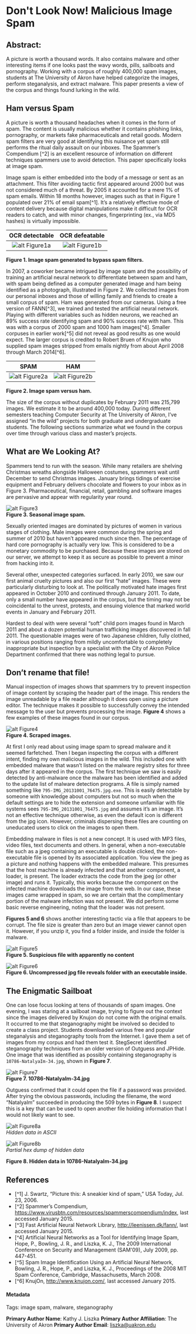 # Don't Look Now! Malicious Image Spam

## Abstract: 

A picture is worth a thousand words. It also contains malware and other interesting items if one looks past the wavy words, pills, sailboats and pornography. Working with a corpus of roughly 400,000 spam images, students at The University of Akron have helped categorize the images, perform steganalysis, and extract malware. This paper presents a view of the corpus and things found lurking in the wild.

## Ham versus Spam

A picture is worth a thousand headaches when it comes in the form of spam. The content is usually malicious whether it contains phishing links, pornography, or markets fake pharmaceuticals and retail goods. Modern spam filters are very good at identifying this nuisance yet spam still performs the ritual daily assault on our inboxes. The Spammer’s Compendium [^2] is an excellent resource of information on different techniques spammers use to avoid detection. This paper specifically looks at image spam.  

Image spam is either embedded into the body of a message or sent as an attachment. This filter avoiding tactic first appeared around 2000 but was not considered much of a threat. By 2005 it accounted for a mere 1% of spam emails. Within 18 months however, images such as that in Figure 1 populated over 21% of email spam[^1]. It’s a relatively effective mode of content delivery because digital manipulations make it difficult for OCR readers to catch, and with minor changes, fingerprinting (ex., via MD5 hashes) is virtually impossible. 

| **OCR detectable** | **OCR defeatable** |
|:------:|:-----:|
| ![alt Figure1a](imgs/fig1a.png "OCR detectable") | ![alt Figure1b](imgs/fig1b.png "OCR defeatable") |
**Figure 1. Image spam generated to bypass spam filters.**


In 2007, a coworker became intrigued by image spam and the possibility of training an artificial neural network to differentiate between spam and ham, with spam being defined as a computer generated image and ham being identified as a photograph, illustrated in Figure 2.  We collected images from our personal inboxes and those of willing family and friends to create a small corpus of spam. Ham was generated from our cameras. Using a free version of FANN[^3], we trained and tested the artificial neural network. Playing with different variables such as hidden neurons, we reached an 89% success rate identifying spam and 90% success rate with ham. This was with a corpus of 2000 spam and 1000 ham images[^4]. Smaller corpuses in earlier work[^5] did not reveal as good results as one would expect.  The larger corpus is credited to Robert Bruen of Knujon who supplied spam images stripped from emails nightly from about April 2008 through March 2014[^6]. 

| **SPAM** | **HAM** |
|:------:|:-----:|
| ![alt Figure2a](imgs/fig2a.jpg "spam") | ![alt Figure2b](imgs/fig2b.png "ham") |  
**Figure 2. Image spam versus ham.**

The size of the corpus without duplicates by February 2011 was 215,799 images. We estimate it to be around 400,000 today. During different semesters teaching Computer Security at The University of Akron, I’ve assigned “in the wild” projects for both graduate and undergraduate students. The following sections summarize what we found in the corpus over time through various class and master’s projects.
## What are We Looking At? ##
Spammers tend to run with the season. While many retailers are shelving Christmas wreaths alongside Halloween costumes, spammers wait until December to send Christmas images. January brings tidings of exercise equipment and February delivers chocolate and flowers to your inbox as in Figure 3. Pharmaceutical, financial, retail, gambling and software images are pervasive and appear with regularity year round.

![alt Figure3](imgs/fig3.jpg "seasonal")  
**Figure 3. Seasonal image spam.**

Sexually oriented images are dominated by pictures of women in various stages of clothing. Male images were common during the spring and summer of 2010 but haven’t appeared much since then. The percentage of hard core pornography is actually very low. This is considered to be a monetary commodity to be purchased. Because these images are stored on our server, we attempt to keep it as secure as possible to prevent a minor from hacking into it. 

Several other, unexpected categories surfaced. In early 2010, we saw our first animal cruelty pictures and also our first “hate” images. These were particularly disturbing to look at. The politically motivated hate images first appeared in October 2010 and continued through January 2011. To date, only a small number have appeared in the corpus, but the timing may not be coincidental to the unrest, protests, and ensuing violence that marked world events in January and February 2011.

Hardest to deal with were several “soft” child porn images found in March 2011 and about a dozen potential human trafficking images discovered in fall 2011. The questionable images were of two Japanese children, fully clothed, in various positions ranging from mildly uncomfortable to completely inappropriate but inspection by a specialist with the City of Akron Police Department confirmed that there was nothing legal to pursue. 

## Don’t rename that file!

Manual inspection of images shows that spammers try to prevent inspection of image content by scraping the header part of the image. This renders the image unreadable by a file reader although it does open using a picture editor. The technique makes it possible to successfully convey the intended message to the user but prevents processing the image. **Figure 4** shows a few examples of these images found in our corpus. 

![alt Figure4](imgs/fig5.jpg "scraped")  
**Figure 4. Scraped images.**

At first I only read about using image spam to spread malware and it seemed farfetched. Then I began inspecting the corpus with a different intent, finding my own malicious images in the wild. This included one with embedded malware that wasn’t listed on the malware registry sites for three days after it appeared in the corpus. The first technique we saw is easily detected by anti-malware once the malware has been identified and added to the update list of malware detection programs. A file is simply named something like `795-IMG_20131001_76475.jpg.exe`. This is easily detectable by someone with knowledge about computers but not so much when the default settings are to hide the extension and someone unfamiliar with file systems sees `795-IMG_20131001_76475.jpg` and assumes it’s an image. It’s not an effective technique otherwise, as even the default icon is different from the jpg icon. However, criminals dispersing these files are counting on uneducated users to click on the images to open them. 

Embedding malware in files is not a new concept. It is used with MP3 files, video files, text documents and others. In general, when a non-executable file such as a jpeg containing an executable is double clicked, the non-executable file is opened by its associated application. You view the jpeg as a picture and nothing happens with the embedded malware. This presumes that the host machine is already infected and that another component, a loader, is present. The loader extracts the code from the jpeg (or other image) and runs it. Typically, this works because the component on the infected machine downloads the image from the web. In our case, these images came wrapped in spam, so we are certain that the complimentary portion of the malware infection was not present. We did perform some basic reverse engineering, noting that the loader was not present.

**Figures 5 and 6** shows another interesting tactic via a file that appears to be corrupt. The file size is greater than zero but an image viewer cannot open it. However, if you unzip it, you find a folder inside, and inside the folder is malware.

![alt Figure5](imgs/fig6.png "suspicious")  
**Figure 5. Suspicious file with apparently no content**

![alt Figure6](imgs/fig7.png "executable")  
**Figure 6. Uncompressed jpg file reveals folder with an executable inside.**

## The Enigmatic Sailboat

One can lose focus looking at tens of thousands of spam images. One evening, I was staring at a sailboat image, trying to figure out the context since the images delivered by Knujon do not come with the original emails. It occurred to me that steganography might be involved so decided to create a class project. Students downloaded various free and popular steganalysis and steganography tools from the Internet. I gave them a set of images from my corpus and had them test it. StegSecret identified steganography techniques from an older version of Outguess and JPHide. One image that was identified as possibly containing steganography is `10786-NatalyaIm-34.jpg`, shown in **Figure 7**. 

![alt Figure7](imgs/fig8.png "NatalyaIm")  
**Figure 7. 10786-NatalyaIm-34.jpg**

Outguess confirmed that it could open the file if a password was provided. After trying the obvious passwords, including the filename, the word “Natalyalm” succeeded in producing the 509 bytes in **Figure 8**. I suspect this is a key that can be used to open another file holding information that I would not likely want to see. 

![alt Figure8a](imgs/fig9a.png "NatalyaIm")  
*Hidden data in ASCII*

![alt Figure8b](imgs/fig9b.png "NatalyaIm")  
*Partial hex dump of hidden data*

**Figure 8. Hidden data in 10786-NatalyaIm-34.jpg**

## References

* [^1] J. Swartz, “Picture this: A sneakier kind of spam,” USA Today, Jul. 23, 2006.
* [^2] Spammer’s Compendium,
https://www.virusbtn.com/resources/spammerscompendium/index, last accessed January 2015.
* [^3] Fast Artificial Neural Network Library, http://leenissen.dk/fann/, last accessed January 2015.
* [^4] Artificial Neural Networks as a Tool for Identifying Image Spam, Hope, P., Bowling, J. R., and Liszka, K. J., The 2009 International Conference on Security and Management (SAM'09), July 2009, pp. 447-451.
* [^5] Spam Image Identification Using an Artificial Neural Network, Bowling, J. R., Hope, P., and Liszka, K. J., Proceedings of the 2008 MIT Spam Conference, Cambridge, Massachusetts, March 2008.
* [^6] KnujOn, http://www.knujon.com/, last accessed January 2015.

#### Metadata

Tags: image spam, malware, steganography

**Primary Author Name**: Kathy J. Liszka
**Primary Author Affiliation**: The University of Akron
**Primary Author Email**: liszka@uakron.edu